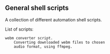 
General shell scripts
---------------------

A collection of different automation shell scripts.

List of scripts:

    webm converter script.
        Converting downloaded webm files to chosen
        audio format, using ffmpeg.


